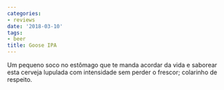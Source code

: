 ```yaml
---
categories:
- reviews
date: '2018-03-10'
tags:
- beer
title: Goose IPA
---
```


Um pequeno soco no estômago que te manda acordar da vida e saborear esta cerveja lupulada com intensidade sem perder o frescor; colarinho de respeito.